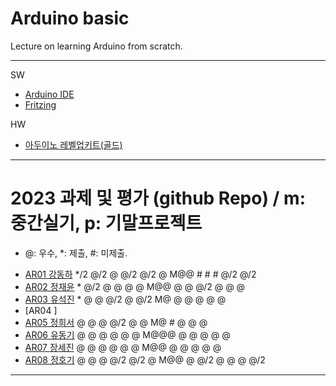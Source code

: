 # Arduino basic
Lecture on learning Arduino from scratch.


---

SW

- [Arduino IDE](https://www.arduino.cc/)
- [Fritzing](http://fritzing.org/download/)

HW

- [아두이노 레벨업키트(골드)](https://www.devicemart.co.kr/goods/view?no=12170416)

---

# 2023 과제 및 평가 (github Repo) / m: 중간실기, p: 기말프로젝트
* @: 우수, *: 제출, #: 미제출.  

- [AR01 강동하](https://github.com/kangdongha2/ar01) */2 @/2 @ @/2 @/2 @ M@@ # # # @/2 @/2
- [AR02 정재윤](https://github.com/wjdwodbs1212/AR02) * @/2 @ @ @ @ M@@ @ @ @/2 @ @ @
- [AR03 유석진](https://github.com/20203310s/AR03) * @ @ @/2 @ @/2 M@ @ @ @ @ @
- [AR04 ]
- [AR05 정희서](https://github.com/HiSeoJeong/AR05) @ @ @ @/2 @ @ M@ # @ @ @
- [AR06 유동기](https://github.com/wtfwtfs/ar06) @ @ @ @ @ @ M@@@ @ @ @ @ @
- [AR07 장세진](https://github.com/sejin573/AR07) @ @ @ @ @ @ M@@ @ @ @ @ @
- [AR08 정호기](https://github.com/JeongHogi/AR08a) @ @ @ @/2 @/2 @ M@@ @ @/2 @ @ @ @/2


---




